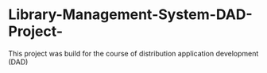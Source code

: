 # Library-Management-System-DAD-Project-
This project was build for the course of distribution application development (DAD)
